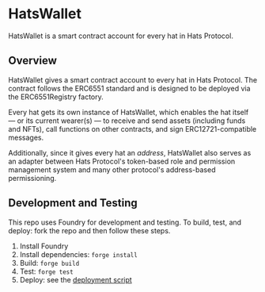 # HatsWallet

HatsWallet is a smart contract account for every hat in Hats Protocol.

## Overview

HatsWallet gives a smart contract account to every hat in Hats Protocol. The contract follows the ERC6551 standard and is designed to be deployed via the ERC6551Registry factory. 

Every hat gets its own instance of HatsWallet, which enables the hat itself — or its current wearer(s) — to receive and send assets (including funds and NFTs), call functions on other contracts, and sign ERC12721-compatible messages.

Additionally, since it gives every hat an *address*, HatsWallet also serves as an adapter between Hats Protocol's token-based role and permission management system and many other protocol's address-based permissioning.

## Development and Testing

This repo uses Foundry for development and testing. To build, test, and deploy: fork the repo and then follow these steps.

1. Install Foundry
2. Install dependencies: `forge install`
3. Build: `forge build`
4. Test: `forge test`
5. Deploy: see the [deployment script](./script/HatsWallet.s.sol)